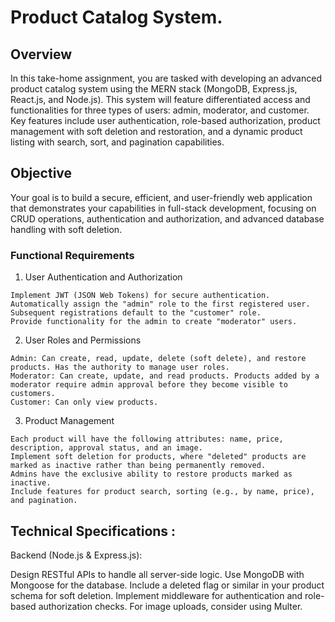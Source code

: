 # Product Catalog System.

## Overview
In this take-home assignment, you are tasked with developing an advanced product catalog system using the MERN stack (MongoDB, Express.js, React.js, and Node.js). This system will feature differentiated access and functionalities for three types of users: admin, moderator, and customer. Key features include user authentication, role-based authorization, product management with soft deletion and restoration, and a dynamic product listing with search, sort, and pagination capabilities.

## Objective
Your goal is to build a secure, efficient, and user-friendly web application that demonstrates your capabilities in full-stack development, focusing on CRUD operations, authentication and authorization, and advanced database handling with soft deletion.

### Functional Requirements

1. User Authentication and Authorization <br>
```
Implement JWT (JSON Web Tokens) for secure authentication.
Automatically assign the "admin" role to the first registered user. Subsequent registrations default to the "customer" role.
Provide functionality for the admin to create "moderator" users.
```

2. User Roles and Permissions  <br>

```
Admin: Can create, read, update, delete (soft delete), and restore products. Has the authority to manage user roles.
Moderator: Can create, update, and read products. Products added by a moderator require admin approval before they become visible to customers.
Customer: Can only view products.
```

3. Product Management

```
Each product will have the following attributes: name, price, description, approval status, and an image.
Implement soft deletion for products, where "deleted" products are marked as inactive rather than being permanently removed.
Admins have the exclusive ability to restore products marked as inactive.
Include features for product search, sorting (e.g., by name, price), and pagination.
```

## Technical Specifications :
Backend (Node.js & Express.js):

Design RESTful APIs to handle all server-side logic.
Use MongoDB with Mongoose for the database. Include a deleted flag or similar in your product schema for soft deletion.
Implement middleware for authentication and role-based authorization checks.
For image uploads, consider using Multer.
